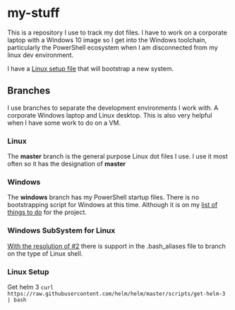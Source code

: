 # my-stuff
This is a repository I use to track my dot files.  I have to work on a corporate laptop with a Windows 10 image so I get into the Windows toolchain, particularly the PowerShell ecosystem when I am disconnected from my linux dev environment.

I have a [Linux setup file](https://gist.github.com/hulquest/7b370ebd5ca482a001fe30805c372710) that will bootstrap a new system.  

## Branches
I use branches to separate the development environments I work with.  A corporate Windows laptop and Linux desktop.  This is also very helpful when I have some work to do on a VM.
### Linux
The **__master__** branch is the general purpose Linux dot files I use.  I use it most often so it has the designation of **master**

### Windows
The **__windows__** branch has my PowerShell startup files.  There is no bootstrapping script for Windows at this time.  Although it is on my [list of things to do](https://github.com/hulquest/my-stuff/issues/1) for the project.

### Windows SubSystem for Linux
[With the resolution of #2](https://github.com/hulquest/my-stuff/issues/2) there is support in the .bash_aliases file to branch on the type of Linux shell.

### Linux Setup
Get helm 3
``` curl https://raw.githubusercontent.com/helm/helm/master/scripts/get-helm-3 | bash ```
